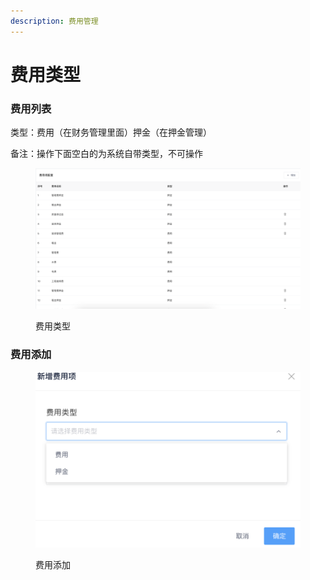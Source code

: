 ```yaml
---
description: 费用管理
---
```


# 费用类型

### 费用列表

类型：费用（在财务管理里面）押金（在押金管理）

备注：操作下面空白的为系统自带类型，不可操作

<figure><img src="../../../.gitbook/assets/image (112).png" alt=""><figcaption><p>费用类型</p></figcaption></figure>

### 费用添加

<figure><img src="../../../.gitbook/assets/image (113).png" alt=""><figcaption><p>费用添加</p></figcaption></figure>
